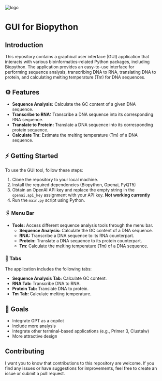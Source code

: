 ![logo](https://github.com/rahriver/Genome-X/assets/89016694/8141288c-f551-47a3-bacb-9ed585a5d88b)

# GUI for Biopython

## Introduction

This repository contains a graphical user interface (GUI) application that interacts with various bioinformatics-related Python packages, including Biopython. The application provides an easy-to-use interface for performing sequence analysis, transcribing DNA to RNA, translating DNA to protein, and calculating melting temperature (Tm) for DNA sequences.

## ⚙ Features

- **Sequence Analysis:** Calculate the GC content of a given DNA sequence.
- **Transcribe to RNA:** Transcribe a DNA sequence into its corresponding RNA sequence.
- **Translate to Protein:** Translate a DNA sequence into its corresponding protein sequence.
- **Calculate Tm:** Estimate the melting temperature (Tm) of a DNA sequence.

## ⚡ Getting Started

To use the GUI tool, follow these steps:

1. Clone the repository to your local machine.
2. Install the required dependencies (Biopython, Openai, PyQT5)
3. Obtain an OpenAI API key and replace the empty string in the `openai.api_key` assignment with your API key. **Not working currently**
4. Run the `main.py` script using Python.

### 🖇 Menu Bar

- **Tools:** Access different sequence analysis tools through the menu bar.
  - **Sequence Analysis:** Calculate the GC content of a DNA sequence.
  - **RNA:** Transcribe a DNA sequence to its RNA counterpart.
  - **Protein:** Translate a DNA sequence to its protein counterpart.
  - **Tm:** Calculate the melting temperature (Tm) of a DNA sequence.

### 📑 Tabs

The application includes the following tabs:

- **Sequence Analysis Tab:** Calculate GC content.
- **RNA Tab:** Transcribe DNA to RNA.
- **Protein Tab:** Translate DNA to protein.
- **Tm Tab:** Calculate melting temperature.

## 🎯 Goals
- Integrate GPT as a copilot
- Include more analysis
- Integrate other terminal-based applications (e.g., Primer 3, Clustalw)
- More attractive design

## Contributing
I want you to know that contributions to this repository are welcome. If you find any issues or have suggestions for improvements, feel free to create an issue or submit a pull request.
